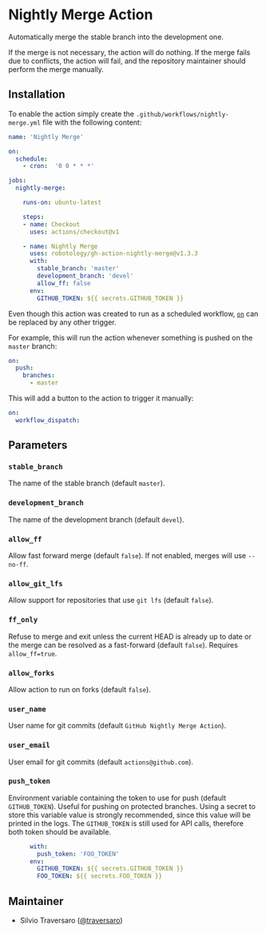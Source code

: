 # Nightly Merge Action

Automatically merge the stable branch into the development one.

If the merge is not necessary, the action will do nothing.
If the merge fails due to conflicts, the action will fail, and the repository
maintainer should perform the merge manually.

## Installation

To enable the action simply create the `.github/workflows/nightly-merge.yml`
file with the following content:

```yml
name: 'Nightly Merge'

on:
  schedule:
    - cron:  '0 0 * * *'

jobs:
  nightly-merge:

    runs-on: ubuntu-latest

    steps:
    - name: Checkout
      uses: actions/checkout@v1

    - name: Nightly Merge
      uses: robotology/gh-action-nightly-merge@v1.3.3
      with:
        stable_branch: 'master'
        development_branch: 'devel'
        allow_ff: false
      env:
        GITHUB_TOKEN: ${{ secrets.GITHUB_TOKEN }}
```

Even though this action was created to run as a scheduled workflow,
[`on`](https://help.github.com/en/articles/workflow-syntax-for-github-actions#on)
can be replaced by any other trigger.

For example, this will run the action whenever something is pushed on the
`master` branch:

```yml
on:
  push:
    branches:
      - master
```

This will add a button to the action to trigger it manually:

```yml
on:
  workflow_dispatch:
```

## Parameters

### `stable_branch`

The name of the stable branch (default `master`).

### `development_branch`

The name of the development branch (default `devel`).

### `allow_ff`

Allow fast forward merge (default `false`). If not enabled, merges will use
`--no-ff`.

### `allow_git_lfs`

Allow support for repositories that use `git lfs` (default `false`). 

### `ff_only`

Refuse to merge and exit unless the current HEAD is already up to date or the
merge can be resolved as a fast-forward (default `false`).
Requires `allow_ff=true`.

### `allow_forks`

Allow action to run on forks (default `false`).

### `user_name`

User name for git commits (default `GitHub Nightly Merge Action`).

### `user_email`

User email for git commits (default `actions@github.com`).

### `push_token`

Environment variable containing the token to use for push (default
`GITHUB_TOKEN`).
Useful for pushing on protected branches.
Using a secret to store this variable value is strongly recommended, since this
value will be printed in the logs.
The `GITHUB_TOKEN` is still used for API calls, therefore both token should be
available.

```yml
      with:
        push_token: 'FOO_TOKEN'
      env:
        GITHUB_TOKEN: ${{ secrets.GITHUB_TOKEN }}
        FOO_TOKEN: ${{ secrets.FOO_TOKEN }}
```

## Maintainer

* Silvio Traversaro ([@traversaro](https://github.com/traversaro))
